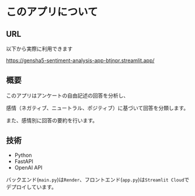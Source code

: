 # このアプリについて

## URL
以下から実際に利用できます

https://gensha5-sentiment-analysis-app-btjnpr.streamlit.app/

## 概要
このアプリはアンケートの自由記述の回答を分析し、

感情（ネガティブ、ニュートラル、ポジティブ）に基づいて回答を分類します。

また、感情別に回答の要約を行います。


## 技術
- Python
- FastAPI
- OpenAI API

バックエンド(`main.py`)は`Render`、フロントエンド(`app.py`)は`Streamlit Cloud`でデプロイしています。

